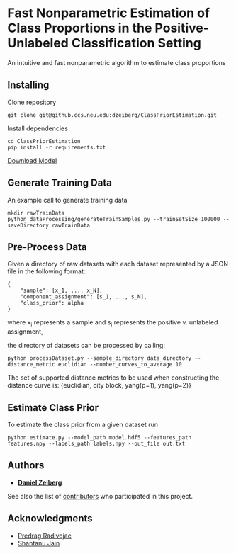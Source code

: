 # Fast Nonparametric Estimation of Class Proportions in the Positive-Unlabeled Classification Setting

An intuitive and fast nonparametric algorithm to estimate class proportions

## Installing

Clone repository

```
git clone git@github.ccs.neu.edu:dzeiberg/ClassPriorEstimation.git
```

Install dependencies

```
cd ClassPriorEstimation
pip install -r requirements.txt
```

[Download Model](https://drive.google.com/open?id=1C3-11IXNyB9k7pA-ix1n14tfbeO_oy3N)

## Generate Training Data
An example call to generate training data
```
mkdir rawTrainData
python dataProcessing/generateTrainSamples.py --trainSetSize 100000 --saveDirectory rawTrainData
```

## Pre-Process Data
Given a directory of raw datasets with each dataset represented by a JSON file in the following format:

```
{
	"sample": [x_1, ..., x_N],
	"component_assignment": [s_1, ..., s_N],
	"class_prior": alpha
}
```
where x<sub>i</sub> represents a sample and s<sub>i</sub> represents the positive v. unlabeled assignment,

the directory of datasets can be processed by calling:

```
python processDataset.py --sample_directory data_directory --distance_metric euclidian --number_curves_to_average 10
```
The set of supported distance metrics to be used when constructing the distance curve is: {euclidian, city block, yang(p=1), yang(p=2)}


## Estimate Class Prior
To estimate the class prior from a given dataset run
```
python estimate.py --model_path model.hdf5 --features_path features.npy --labels_path labels.npy --out_file out.txt
``` 

## Authors

* [**Daniel Zeiberg**](dzeiberg.github.io)

See also the list of [contributors](https://github.ccs.neu.edu/dzeiberg/ClassPriorEstimation/graphs/contributors) who participated in this project.

## Acknowledgments

* [Predrag Radivojac](https://www.ccs.neu.edu/home/radivojac/)
* [Shantanu Jain](https://www.khoury.northeastern.edu/people/jain-shantanu/)
